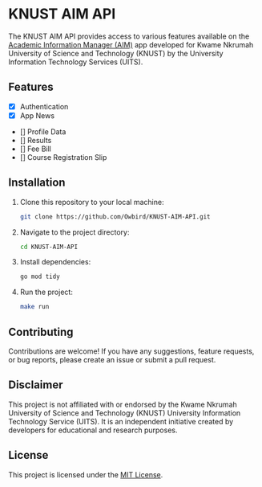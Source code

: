 # KNUST AIM API

The KNUST AIM API provides access to various features available on the [Academic Information Manager (AIM)](https://aim.knust.edu.gh/) app developed for Kwame Nkrumah University of Science and Technology (KNUST) by the University Information Technology Services (UITS).

## Features

- [x] Authentication
- [x] App News
- [] Profile Data
- [] Results
- [] Fee Bill
- [] Course Registration Slip

## Installation

1. Clone this repository to your local machine:

   ```bash
   git clone https://github.com/Owbird/KNUST-AIM-API.git
   ```

2. Navigate to the project directory:

   ```bash
   cd KNUST-AIM-API
   ```

3. Install dependencies:

   ```bash
   go mod tidy
   ```

4. Run the project:

   ```bash
   make run
   ```

## Contributing

Contributions are welcome! If you have any suggestions, feature requests, or bug reports, please create an issue or submit a pull request.

## Disclaimer

This project is not affiliated with or endorsed by the Kwame Nkrumah University of Science and Technology (KNUST) University Information Technology Service (UITS). It is an independent initiative created by developers for educational and research purposes.

## License

This project is licensed under the [MIT License](./LICENSE).
